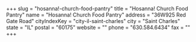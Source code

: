 +++
slug = "hosanna!-church-food-pantry"
title = "Hosanna! Church Food Pantry"
name = "Hosanna! Church Food Pantry"
address = "36W925 Red Gate Road"
cityIndexKey = "city-il-saint-charles"
city = "Saint Charles"
state = "IL"
postal = "60175"
website = ""
phone = "630.584.6434"
fax = ""
+++
